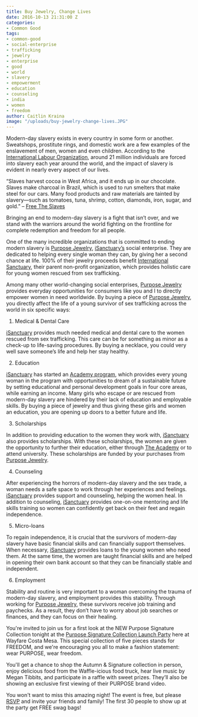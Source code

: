 ```yaml
---
title: Buy Jewelry, Change Lives
date: 2016-10-13 21:31:00 Z
categories:
- Common Good
tags:
- common-good
- social-enterprise
- trafficking
- jewelry
- enterprise
- good
- world
- slavery
- empowerment
- education
- counseling
- india
- women
- freedom
author: Caitlin Kraina
image: "/uploads/buy-jewelry-change-lives.JPG"
---
```


Modern-day slavery exists in every country in some form or another. Sweatshops, prostitute rings, and domestic work are a few examples of the enslavement of men, women and even children. According to the [International Labour Organization](http://www.ilo.org/global/lang--en/index.htm), around 21 million individuals are forced into slavery each year around the world, and the impact of slavery is evident in nearly every aspect of our lives. <!-- more -->

“Slaves harvest cocoa in West Africa, and it ends up in our chocolate. Slaves make charcoal in Brazil, which is used to run smelters that make steel for our cars. Many food products and raw materials are tainted by slavery—such as tomatoes, tuna, shrimp, cotton, diamonds, iron, sugar, and gold.” – [Free The Slaves](http://www.freetheslaves.net)

Bringing an end to modern-day slavery is a fight that isn’t over, and we stand with the warriors around the world fighting on the frontline for complete redemption and freedom for all people.

One of the many incredible organizations that is committed to ending modern slavery is [Purpose Jewelry](http://www.purposejewelry.org), [iSanctuary’s](http://www.isanctuary.org) social enterprise. They are dedicated to helping every single woman they can, by giving her a second chance at life. 100% of their jewelry proceeds benefit [International Sanctuary](http://www.isanctuary.org), their parent non-profit organization, which provides holistic care for young women rescued from sex trafficking.

Among many other world-changing social enterprises, [Purpose Jewelry](http://www.purposejewelry.org) provides everyday opportunities for consumers like you and I to directly empower women in need worldwide. By buying a piece of [Purpose Jewelry](http://www.purposejewelry.org), you directly affect the life of a young survivor of sex trafficking across the world in six specific ways:

1. Medical & Dental Care

[iSanctuary](http://www.isanctuary.org) provides much needed medical and dental care to the women rescued from sex trafficking. This care can be for something as minor as a check-up to life-saving procedures. By buying a necklace, you could very well save someone’s life and help her stay healthy.

2. Education

[iSanctuary](http://www.isanctuary.org) has started an [Academy program](http://www.isanctuary.org/academy/), which provides every young woman in the program with opportunities to dream of a sustainable future by setting educational and personal development goals in four core areas, while earning an income. Many girls who escape or are rescued from modern-day slavery are hindered by their lack of education and employable skills. By buying a piece of jewelry and thus giving these girls and women an education, you are opening up doors to a better future and life.

3. Scholarships

In addition to providing education to the women they work with, [iSanctuary](http://www.isanctuary.org) also provides scholarships. With these scholarships, the women are given the opportunity to further their education, either through [The Academy](http://www.isanctuary.org/academy/) or to attend university. These scholarships are funded by your purchases from [Purpose Jewelry](http://www.purposejewelry.org).

4. Counseling

After experiencing the horrors of modern-day slavery and the sex trade, a woman needs a safe space to work through her experiences and feelings. [iSanctuary](http://www.isanctuary.org) provides support and counseling, helping the women heal. In addition to counseling, [iSanctuary](http://www.isanctuary.org) provides one-on-one mentoring and life skills training so women can confidently get back on their feet and regain independence.

5. Micro-loans

To regain independence, it is crucial that the survivors of modern-day slavery have basic financial skills and can financially support themselves. When necessary, [iSanctuary](http://www.isanctuary.org) provides loans to the young women who need them. At the same time, the women are taught financial skills and are helped in opening their own bank account so that they can be financially stable and independent.

6. Employment

Stability and routine is very important to a woman overcoming the trauma of modern-day slavery, and employment provides this stability. Through working for [Purpose Jewelry](http://www.purposejewelry.org), these survivors receive job training and paychecks. As a result, they don’t have to worry about job searches or finances, and they can focus on their healing.

You're invited to join us for a first look at the NEW Purpose Signature Collection tonight at the [Purpose Signature Collection Launch Party](https://wayfare.ticketleap.com/purpose-signature-collection/) here at Wayfare Costa Mesa. This special collection of five pieces stands for FREEDOM, and we're encouraging you all to make a fashion statement: wear PURPOSE, wear freedom.

You'll get a chance to shop the Autumn & Signature collection in person, enjoy delicious food from the Waffle-icious food truck, hear live music by Megan Tibbits, and participate in a raffle with sweet prizes. They’ll also be showing an exclusive first viewing of their PURPOSE brand video.

You won't want to miss this amazing night! The event is free, but please [RSVP](https://wayfare.ticketleap.com/purpose-signature-collection/) and invite your friends and family! The first 30 people to show up at the party get FREE swag bags!